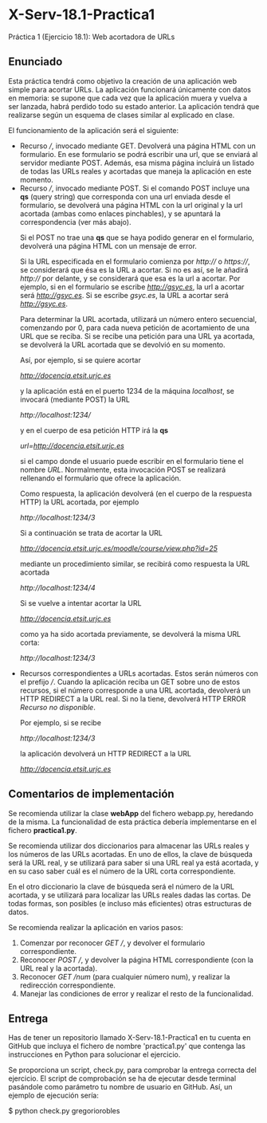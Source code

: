 # X-Serv-18.1-Practica1
Práctica 1 (Ejercicio 18.1): Web acortadora de URLs

## Enunciado

Esta práctica tendrá como objetivo la creación de una aplicación web simple para acortar URLs. La aplicación funcionará únicamente con datos en memoria: se supone que cada vez que la aplicación muera y vuelva a ser lanzada, habrá perdido todo su estado anterior. La aplicación tendrá que realizarse según un esquema de clases similar al explicado en clase.

El funcionamiento de la aplicación será el siguiente:

<ul>
<li> Recurso <em>/</em>, invocado mediante GET. Devolverá una página HTML con un formulario. En ese formulario se podrá escribir una url, que se enviará al servidor mediante POST. Además, esa misma página incluirá un listado de todas las URLs reales y acortadas que maneja la aplicación en este momento.

<li> Recurso <em>/</em>, invocado mediante POST. Si el comando POST incluye una <b>qs</b> (query string) que corresponda con una url enviada desde el formulario, se devolverá una página HTML con la url original y la url acortada (ambas como enlaces pinchables), y se apuntará la correspondencia (ver más abajo).

Si el POST no trae una <b>qs</b> que se haya podido generar en el formulario, devolverá una página HTML con un mensaje de error.

Si la URL especificada en el formulario comienza por <em>http://</em> o <em>https://</em>, se considerará que ésa es la URL a acortar. Si no es así, se le añadirá <em>http://</em> por delante, y se considerará que esa es la url a acortar. Por ejemplo, si en el formulario se escribe <em>http://gsyc.es</em>, la url a acortar será <em>http://gsyc.es</em>. Si se escribe <em>gsyc.es</em>, la URL a acortar será <em>http://gsyc.es</em>.

Para determinar la URL acortada, utilizará un número entero secuencial, comenzando por 0, para cada nueva petición de acortamiento de una URL que se reciba. Si se recibe una petición para una URL ya acortada, se devolverá la URL acortada que se devolvió en su momento.

Así, por ejemplo, si se quiere acortar

<i>http://docencia.etsit.urjc.es</i>

y la aplicación está en el puerto 1234 de la máquina <em>localhost</em>, se invocará (mediante POST) la URL

<i>http://localhost:1234/</i>

y en el cuerpo de esa petición HTTP irá la <b>qs</b>

<i>url=http://docencia.etsit.urjc.es</i>

si el campo donde el usuario puede escribir en el formulario tiene el nombre <em>URL</em>. Normalmente, esta invocación POST se realizará rellenando el formulario que ofrece la aplicación.

Como respuesta, la aplicación devolverá (en el cuerpo de la respuesta HTTP) la URL acortada, por ejemplo

<i>http://localhost:1234/3</i>

Si a continuación se trata de acortar la URL

<i>http://docencia.etsit.urjc.es/moodle/course/view.php?id=25</i>

mediante un procedimiento similar, se recibirá como respuesta la URL acortada

<i>http://localhost:1234/4</i>

Si se vuelve a intentar acortar la URL

<i>http://docencia.etsit.urjc.es</i>

como ya ha sido acortada previamente, se devolverá la misma URL corta:

<i>http://localhost:1234/3</i>

<li> Recursos correspondientes a URLs acortadas. Estos serán números con el prefijo <em>/</em>. Cuando la aplicación reciba un GET sobre uno de estos recursos, si el número corresponde a una URL acortada, devolverá un HTTP REDIRECT a la URL real. Si no la tiene, devolverá HTTP ERROR <em>Recurso no disponible</em>.

Por ejemplo, si se recibe 

<i>http://localhost:1234/3</i>

la aplicación devolverá un HTTP REDIRECT a la URL

<i>http://docencia.etsit.urjc.es</i>

</ul>

## Comentarios de implementación

Se recomienda utilizar la clase <b>webApp</b> del fichero webapp.py, heredando de la misma. La funcionalidad de esta práctica debería implementarse en el fichero <b>practica1.py</b>.

Se recomienda utilizar dos diccionarios para almacenar las URLs reales y los números de las URLs acortadas. En uno de ellos, la clave de búsqueda será la URL real, y se utilizará para saber si una URL real ya está acortada, y en su caso saber cuál es el número de la URL corta correspondiente.

En el otro diccionario la clave de búsqueda será el número de la URL acortada, y se utilizará para localizar las URLs reales dadas las cortas. De todas formas, son posibles (e incluso más eficientes) otras estructuras de datos.

Se recomienda realizar la aplicación en varios pasos:

<ol>
<li> Comenzar por reconocer <em>GET /</em>, y devolver el formulario correspondiente.
<li> Reconocer <em>POST /</em>, y devolver la página HTML correspondiente (con la URL real y la acortada).
<li> Reconocer <em>GET /num</em> (para cualquier número num), y realizar la redirección correspondiente.
<li> Manejar las condiciones de error y realizar el resto de la funcionalidad.
</ol>


## Entrega


Has de tener un repositorio llamado X-Serv-18.1-Practica1 en tu cuenta en GitHub
que incluya el fichero de nombre 'practica1.py' que contenga las
instrucciones en Python para solucionar el ejercicio.

Se proporciona un script, check.py, para comprobar la entrega correcta
del ejercicio. El script de comprobación se ha de ejecutar desde terminal
pasándole como parámetro tu nombre de usuario en GitHub. Así, un ejemplo de
ejecución sería:

$ python check.py gregoriorobles
